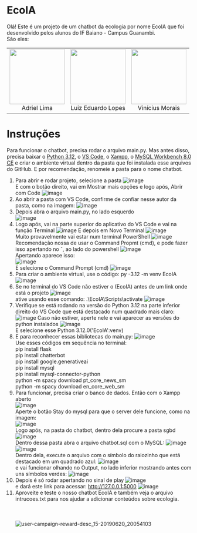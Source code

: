 # EcoIA
Olá! Este é um projeto de um chatbot da ecologia por nome EcoIA que foi desenvolvido pelos alunos do IF Baiano - Campus Guanambi.<br>
São eles: 

|                                                                                                |                                                                                                |                                                                                                |
| :---------------------------------------------------------------------------------------------: | :---------------------------------------------------------------------------------------------: | :---------------------------------------------------------------------------------------------: |
| <a href="https://www.instagram.com/wrttdriel/"><img src="https://github.com/user-attachments/assets/45e6c560-ff1b-4bd7-9ea0-2ec6b8cfc48a" width="150" height="150"></a><br>Adriel Lima | <a href="https://www.instagram.com/luyzx_05/"><img src="https://github.com/user-attachments/assets/2492ec2f-3dd4-4b91-aede-0c1dbc602695" width="150" height="150"></a><br>Luiz Eduardo Lopes | <a href="https://www.instagram.com/wtfvinaa/"><img src="https://github.com/user-attachments/assets/ed14cfb8-6721-43e9-a474-da1c94e16ee5" width="150" height="150"></a><br>Vinícius Morais |
# Instruções
Para funcionar o chatbot, precisa rodar o arquivo main.py. Mas antes disso, precisa baixar o [Python 3.12](https://www.python.org/downloads/release/python-3120/), o [VS Code](https://code.visualstudio.com/download), o [Xampp](https://www.apachefriends.org/pt_br/download.html), o [MySQL Workbench 8.0 CE](https://dev.mysql.com/downloads/workbench/) e criar o ambiente virtual dentro da pasta que foi instalada esse arquivos do GitHub. E por recomendação, renomeie a pasta para o nome chatbot.
1. Para abrir e rodar projeto, selecione a pasta
![image](https://github.com/user-attachments/assets/637e19b7-95ef-4f4e-9f2f-cf1bfa7040f7)<br>
E com o botão direito, vai em Mostrar mais opções e logo após, Abrir com Code
![image](https://github.com/user-attachments/assets/47960288-5148-40be-97ce-df01809d1980)<br>
2. Ao abrir a pasta com VS Code, confirme de confiar nesse autor da pasta, como na imagem:
   ![image](https://github.com/user-attachments/assets/bc4daeb9-b84f-4ada-837a-51215a025efd)
3. Depois abra o arquivo main.py, no lado esquerdo<br>
   ![image](https://github.com/user-attachments/assets/13c42d7c-13d5-41fd-ae80-75f5c20af962)
2. Logo após, vai na parte superior do aplicativo do VS Code e vai na função Terminal
![image](https://github.com/user-attachments/assets/27569e8b-1ac0-4e7a-b600-ad85890bafc4)
E depois em Novo Terminal
![image](https://github.com/user-attachments/assets/c76451a6-8252-4808-91ad-cd31fe61fe9b)<br>
Muito provavelmente vai estar num terminal PowerShell
![image](https://github.com/user-attachments/assets/d2105d40-9add-4c45-9f43-ea6c020c6d95)<br>
Recomendação nossa de usar o Command Propmt (cmd), e pode fazer isso apertando no ˇ, ao lado do powershell
![image](https://github.com/user-attachments/assets/06a7a9cc-b192-437e-b4db-abee67938afe)<br>
Apertando aparece isso:<br>
![image](https://github.com/user-attachments/assets/81855581-1b0f-4807-8170-25d60e18cd98)<br>
E selecione o Command Prompt (cmd)
![image](https://github.com/user-attachments/assets/8ff96cf7-a273-42d0-8bbc-1594054b3eb1)
4. Para criar o ambiente virtual, use o código: py -3.12 -m venv EcoIA
![image](https://github.com/user-attachments/assets/81281276-7d51-4ec7-96ce-03a051240a5d)
5. Se no terminal do VS Code não estiver o (EcoIA) antes de um link onde está o projeto
![image](https://github.com/user-attachments/assets/8ff96cf7-a273-42d0-8bbc-1594054b3eb1)<br>
ative usando esse comando: .\EcoIA\Scripts\activate
![image](https://github.com/user-attachments/assets/64667b8a-891e-4f9c-a377-1f481c45ea4b)
7. Verifique se está rodando na versão do Python 3.12 na parte inferior direito do VS Code que está destacado num quadrado mais claro:
![image](https://github.com/user-attachments/assets/f20aa7ae-2743-4363-b120-db727df2577b)
Caso não estiver, aperte nele e vai aparecer as versões do python instalados
![image](https://github.com/user-attachments/assets/e6c3e9ae-e026-47d5-a5c5-4f691a7ccefd)<br>
E selecione esse Python 3.12.0('EcoIA':venv)
7. E para reconhecer essas bibliotecas do main.py:
![image](https://github.com/user-attachments/assets/39d29d39-85f3-4637-96a3-46f4fcadc654)<br>
Use esses códigos em sequência no terminal:<br>
pip install flask <br>
pip install chatterbot <br>
pip install google.generativeai <br>
pip install mysql <br>
pip install mysql-connector-python <br>
python -m spacy download pt_core_news_sm <br>
python -m spacy download en_core_web_sm
9. Para funcionar, precisa criar o banco de dados. Então com o Xampp aberto<br>
![image](https://github.com/user-attachments/assets/ba04212d-18c2-450e-b7b9-505ba6b9ca67)<br>
Aperte o botão Stay do mysql para que o server dele funcione, como na imagem:<br>
![image](https://github.com/user-attachments/assets/66e2e501-3b38-49ad-982b-fbd4f8fb1f64)<br>
Logo após, na pasta do chatbot, dentro dela procure a pasta sgbd
![image](https://github.com/user-attachments/assets/3813ce80-16f7-4950-af6f-e63f2badebc2)<br>
Dentro dessa pasta abra o arquivo chatbot.sql com o MySQL:
![image](https://github.com/user-attachments/assets/72d4d829-8bcd-4c6d-b27e-f66834003d75)<br>
![image](https://github.com/user-attachments/assets/ff19ea6a-e38f-4ccc-9e86-0ea85a75ac90)<br>
Dentro dela, execute o arquivo com o símbolo do raiozinho que está destacado em um quadrado azul:
![image](https://github.com/user-attachments/assets/edad63cc-f7eb-41aa-b153-93f0e6aef44b)<br>
e vai funcionar olhando no Output, no lado inferior mostrando antes com uns símbolos verdes:
![image](https://github.com/user-attachments/assets/f04a2976-5111-4aed-91a8-aa029ef5dd52)
9. Depois é só rodar apertando no sinal de play
![image](https://github.com/user-attachments/assets/1142e0ab-cdba-470d-b59b-62154bd3d1e8)<br>
e dará este link para acessar: http://127.0.0.1:5000
![image](https://github.com/user-attachments/assets/a095dad3-d04c-4729-ba70-02030db6ede7)
11. Aproveite e teste o nosso chatbot EcoIA e também veja o arquivo intrucoes.txt para nos ajudar a adicionar conteúdos sobre ecologia.<br>
<br><br><br>![user-campaign-reward-desc_15-20190620_20054103](https://github.com/user-attachments/assets/39459ec7-5425-41df-9464-6584424d2a4e)

   
